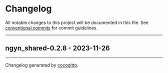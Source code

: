 # Changelog
All notable changes to this project will be documented in this file. See [conventional commits](https://www.conventionalcommits.org/) for commit guidelines.

- - -
## ngyn_shared-0.2.8 - 2023-11-26

- - -

Changelog generated by [cocogitto](https://github.com/cocogitto/cocogitto).